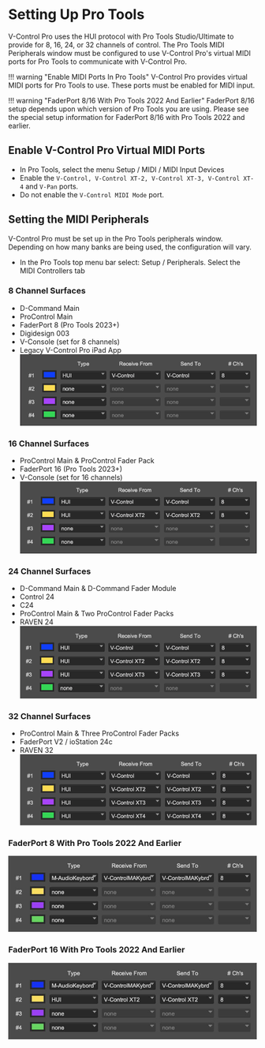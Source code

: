 # Setting Up Pro Tools

V-Control Pro uses the HUI protocol with Pro Tools Studio/Ultimate to provide for 8, 16, 24, or 32 channels of control. The Pro Tools MIDI Peripherals window must be configured to use V-Control Pro's virtual MIDI ports for Pro Tools to communicate with V-Control Pro.

!!! warning "Enable MIDI Ports In Pro Tools"
    V-Control Pro provides virtual MIDI ports for Pro Tools to use. These ports must be enabled for MIDI input.

!!! warning "FaderPort 8/16 With Pro Tools 2022 And Earlier"
    FaderPort 8/16 setup depends upon which version of Pro Tools you are using. Please see the special setup information for FaderPort 8/16 with Pro Tools 2022 and earlier.

## Enable V-Control Pro Virtual MIDI Ports

* In Pro Tools, select the menu Setup / MIDI / MIDI Input Devices
* Enable the `V-Control, V-Control XT-2, V-Control XT-3, V-Control XT-4` and `V-Pan` ports.
* Do not enable the `V-Control MIDI Mode` port.

## Setting the MIDI Peripherals

V-Control Pro must be set up in the Pro Tools peripherals window. Depending on how many banks are being used, the configuration will vary. 

* In the Pro Tools top menu bar select: Setup / Peripherals. Select the MIDI Controllers tab

### 8 Channel Surfaces

* D-Command Main
* ProControl Main
* FaderPort 8 (Pro Tools 2023+)
* Digidesign 003
* V-Console (set for 8 channels)
* Legacy V-Control Pro iPad App
![8 Channel Surfaces](./images/ptmidi1.png "8 Channel Surfaces")

### 16 Channel Surfaces

* ProControl Main & ProControl Fader Pack
* FaderPort 16 (Pro Tools 2023+)
* V-Console (set for 16 channels)
![16 Channel Surfaces](./images/ptmidi2.png "16 Channel Surfaces")

### 24 Channel Surfaces

* D-Command Main & D-Command Fader Module
* Control 24
* C24
* ProControl Main & Two ProControl Fader Packs
* RAVEN 24
![24 Channel Surfaces](./images/ptmidi3.png "24 Channel Surfaces")

### 32 Channel Surfaces
* ProControl Main & Three ProControl Fader Packs
* FaderPort V2 / ioStation 24c
* RAVEN 32
![32 Channel Surfaces](./images/ptmidi4.png "32 Channel Surfaces")

### FaderPort 8 With Pro Tools 2022 And Earlier

![FaderPort 8](./images/ptfp8.jpg "aderPort 8")

### FaderPort 16 With Pro Tools 2022 And Earlier

![FaderPort 16](./images/ptfp16.jpg "aderPort 16")

